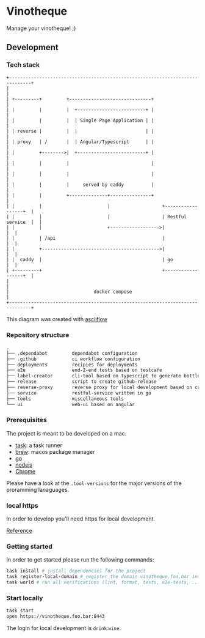 # Vinotheque 

Manage your vinotheque! ;)

## Development

### Tech stack

```
+------------------------------------------------------------------------------+
|                                                                              |
| +---------+         +------------------------------+                         |
| |         |         |  +-------------------------+ |                         |
| |         |         |  | Single Page Application | |                         |
| | reverse |         |  |                         | |                         |
| | proxy   | /       |  | Angular/Typescript      | |                         |
| |         +-------->|  +-------------------------+ |                         |
| |         |         |                              |                         |
| |         |         |                              |                         |
| |         |         |     served by caddy          |                         |
| |         |         +--------------+---------------+                         |
| |         |                        |                   +------------------+  |
| |         |                        |                   | Restful service  |  |
| |         |                        +------------------>|                  |  |
| |         | /api                                       |                  |  |
| |         +------------------------------------------->|                  |  |
| |  caddy  |                                            | go               |  |
| +---------+                                            +------------------+  |
|                                                                              |
|                               docker compose                                 |
+------------------------------------------------------------------------------+
```

This diagram was created with [asciiflow](http://asciiflow.com/)

### Repository structure

```txt
.
├── .dependabot         dependabot configuration
├── .github             ci workflow configuration
├── deployments         recipies for deployments
├── e2e                 end-2-end tests based on testcafe
├── label-creator       cli-tool based on typescript to generate bottle labels
├── release             script to create github-release 
├── reverse-proxy       reverse proxy for local development based on caddy
├── service             restful-service written in go
├── tools               miscellaneous tools
└── ui                  web-ui based on angular
```


### Prerequisites

The project is meant to be developed on a mac.

- [task](https://github.com/go-task/task): a task runner
- [brew](https://brew.sh/): macos package manager
- [go](https://golang.org/)
- [nodejs](https://nodejs.org/en/)
- [Chrome](https://www.google.com/chrome/)

Please have a look at the  `.tool-versions` for the major versions of the proramming lanaguages. 

### local https

In order to develop you'll need https for local development.

[Reference](https://medium.com/@devahmedshendy/traditional-setup-run-local-development-over-https-using-caddy-964884e75232)

### Getting started

In order to get started please run the following commands:

```sh
task install # install dependencies for the project
task register-local-domain # register the domain vinotheque.foo.bar in your `/etc/hosts` file
task world # run all verifications (lint, format, tests, e2e-tests, ...)
```

### Start locally

```sh
task start
open https://vinotheque.foo.bar:8443
```

The login for local development is `drink`:`wine`.
